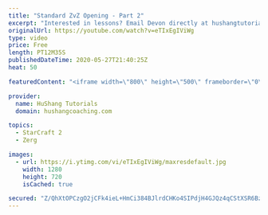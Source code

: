 ```yaml
---
title: "Standard ZvZ Opening - Part 2"
excerpt: "Interested in lessons? Email Devon directly at hushangtutorials@outlook.com ------------------------------------------------------------------------------------------------------- Want to support HuShang Tutorials directly? Patreon is a website where you can contribute a monthly donation that will help"
originalUrl: https://youtube.com/watch?v=eTIxEgIViWg
type: video
price: Free
length: PT12M35S
publishedDateTime: 2020-05-27T21:40:25Z
heat: 50

featuredContent: "<iframe width=\"800\" height=\"500\" frameborder=\"0\" src=\"https://www.youtube.com/embed/eTIxEgIViWg\" allow=\"accelerometer; autoplay; encrypted-media; gyroscope; picture-in-picture\" allowfullscreen></iframe>"

provider:
  name: HuShang Tutorials
  domain: hushangcoaching.com

topics:
  - StarCraft 2
  - Zerg

images:
  - url: https://i.ytimg.com/vi/eTIxEgIViWg/maxresdefault.jpg
    width: 1280
    height: 720
    isCached: true

secured: "Z/QhXtOPCzgO2jCFk4ieL+HmCi384BJlrdCHKo4SIPdjH4GJQz4qCStXSR6BzVnhoxDYQEhZYurb6+6f0kABFFHGLYtwJ/Rb+tFFwwceLFFgzTzz0BnKoMLQQf+Xwm0eHsJh9iGi7dXlU7q/GjkAn90ObXq12yq6eYMbM6Psmz2Ns5jQc/byJK3FrcuYd5LDEcnE8qF1WkVQnBWp5AfgvhpfFoXhPk0cJNx7rAaUH1BSXc3qLWpmedIZbrdzTZC7CewEfgrdX4CMhtphTKcXz/sIdmW1wYPAPUSvLYZf4KMJmu/EG6uTxAauJQqmz3NILrsu75DSjxjl58cWVmX76NHemJSUmZhqXy8VEQpTXRBb2xCCw8HY/rPxC9Sc2WzIiTXYikya5VCkvvZ3swLV+AVE6gIbOnT+DFuMBqDp5tE=;31xy8jb1RnC64j8koTIj6A=="
---
```


